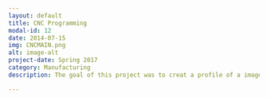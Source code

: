 ```yaml
---
layout: default
title: CNC Programming
modal-id: 12
date: 2014-07-15
img: CNCMAIN.png
alt: image-alt
project-date: Spring 2017
category: Manufacturing
description: The goal of this project was to creat a profile of a image in PTC Creo and then write the G&N code for it to be CNC machined. The image was constrained to a 5inch by 5inch by 1inch block of plastic and was required to have four holes drilled in each corner along with the image being encompassed by a circle. Once the G-Code was written it was ran through a test program to check for errors and tool path faults. Then the CNC machine was set up, zeroed, and ran by the student. Results were not as expected, tooling that was provided was incorrect, leveling bars were not level, and feed speeds and spindle RPM were not changable.

---
```

